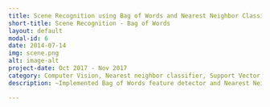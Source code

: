```yaml
---
title: Scene Recognition using Bag of Words and Nearest Neighbor Classifier, Support Vector Machine
short-title: Scene Recognition - Bag of Words
layout: default
modal-id: 6
date: 2014-07-14
img: scene.png
alt: image-alt
project-date: Oct 2017 - Nov 2017
category: Computer Vision, Nearest neighbor classifier, Support Vector Machine, Bag of Words
description: ~Implemented Bag of Words feature detector and Nearest Neighbour Classifier from scratch for Scene Recognition.<br><br>~Achieved SNV level accuracy with hyperparameters tuning

---
```

